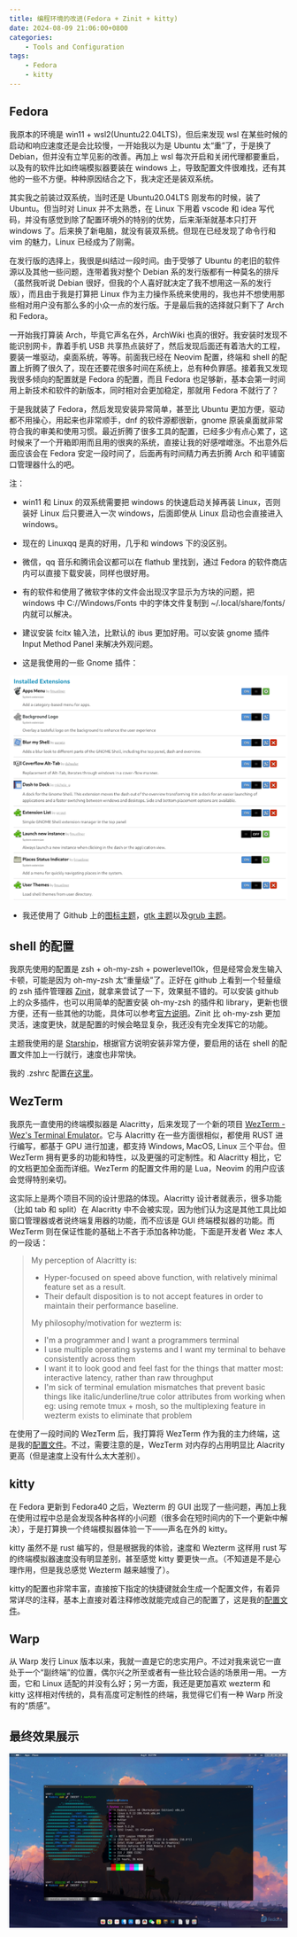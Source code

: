 ```yaml
---
title: 编程环境的改进(Fedora + Zinit + kitty) 
date: 2024-08-09 21:06:00+0800
categories:
    - Tools and Configuration
tags:
    - Fedora
    - kitty
---
```


## Fedora

我原本的环境是 win11 + wsl2(Ununtu22.04LTS)，但后来发现 wsl 在某些时候的启动和响应速度还是会比较慢，一开始我以为是 Ubuntu 太“重”了，于是换了 Debian，但并没有立竿见影的改善。再加上 wsl 每次开启和关闭代理都要重启，以及有的软件比如终端模拟器要装在 windows 上，导致配置文件很难找，还有其他的一些不方便。种种原因结合之下，我决定还是装双系统。

其实我之前装过双系统，当时还是 Ubuntu20.04LTS 刚发布的时候，装了 Ubuntu。但当时对 Linux 并不太熟悉，在 Linux 下用着 vscode 和 idea 写代码，并没有感觉到除了配置环境外的特别的优势，后来渐渐就基本只打开 windows 了。后来换了新电脑，就没有装双系统。但现在已经发现了命令行和 vim 的魅力，Linux 已经成为了刚需。

在发行版的选择上，我很是纠结过一段时间。由于受够了 Ubuntu 的老旧的软件源以及其他一些问题，连带着我对整个 Debian 系的发行版都有一种莫名的排斥（虽然我听说 Debian 很好，但我的个人喜好就决定了我不想用这一系的发行版），而且由于我是打算把 Linux 作为主力操作系统来使用的，我也并不想使用那些相对用户没有那么多的小众一点的发行版。于是最后我的选择就只剩下了 Arch 和 Fedora。

一开始我打算装 Arch，毕竟它声名在外，ArchWiki 也真的很好。我安装时发现不能识别网卡，靠着手机 USB 共享热点装好了，然后发现后面还有着浩大的工程，要装一堆驱动，桌面系统，等等。前面我已经在 Neovim 配置，终端和 shell 的配置上折腾了很久了，现在还要花很多时间在系统上，总有种负罪感。接着我又发现我很多倾向的配置就是 Fedora 的配置，而且 Fedora 也足够新，基本会第一时间用上新技术和软件的新版本，同时相对会更加稳定，那就用 Fedora 不就行了？

于是我就装了 Fedora，然后发现安装异常简单，甚至比 Ubuntu 更加方便，驱动都不用操心，用起来也非常顺手，dnf 的软件源都很新，gnome 原装桌面就非常符合我的审美和使用习惯。最近折腾了很多工具的配置，已经多少有点心累了，这时候来了一个开箱即用而且用的很爽的系统，直接让我的好感噌嶒涨。不出意外后面应该会在 Fedora 安定一段时间了，后面再有时间精力再去折腾 Arch 和平铺窗口管理器什么的吧。

注：

- win11 和 Linux 的双系统需要把 windows 的快速启动关掉再装 Linux，否则装好 Linux 后只要进入一次 windows，后面即使从 Linux 启动也会直接进入 windows。

- 现在的 Linuxqq 是真的好用，几乎和 windows 下的没区别。

- 微信，qq 音乐和腾讯会议都可以在 flathub 里找到，通过 Fedora 的软件商店内可以直接下载安装，同样也很好用。

- 有的软件和使用了微软字体的文件会出现汉字显示为方块的问题，把 windows 中 C://Windows/Fonts 中的字体文件复制到 ~/.local/share/fonts/ 内就可以解决。

- 建议安装 fcitx 输入法，比默认的 ibus 更加好用。可以安装 gnome 插件 Input Method Panel 来解决外观问题。

- 这是我使用的一些 Gnome 插件：

![Gnome 插件](Gnome_extentions.png)

- 我还使用了 Github 上的[图标主题](https://github.com/vinceliuice/WhiteSur-icon-theme)，[gtk 主题](https://github.com/vinceliuice/WhiteSur-gtk-theme)以及[grub 主题](https://github.com/vinceliuice/grub2-themes)。

## shell 的配置

我原先使用的配置是 zsh + oh-my-zsh + powerlevel10k，但是经常会发生输入卡顿，可能是因为 oh-my-zsh 太“重量级”了。正好在 github 上看到一个轻量级的 zsh 插件管理器 [Zinit](https://github.com/zdharma-continuum/zinit)，就拿来尝试了一下，效果挺不错的。可以安装 github 上的众多插件，也可以用简单的配置安装 oh-my-zsh 的插件和 library，更新也很方便，还有一些其他的功能，具体可以参考[官方说明](https://zdharma-continuum.github.io/zinit/wiki/INTRODUCTION/)。Zinit 比 oh-my-zsh 更加灵活，速度更快，就是配置的时候会略显复杂，我还没有完全发挥它的功能。

主题我使用的是 [Starship](https://starship.rs/)，根据官方说明安装非常方便，要启用的话在 shell 的配置文件加上一行就行，速度也非常快。

我的 .zshrc 配置[在这里](https://github.com/tea-in-the-snow/terminal-configuration/blob/main/zsh/zshrc)。

## WezTerm

我原先一直使用的终端模拟器是 Alacritty，后来发现了一个新的项目 [WezTerm - Wez's Terminal Emulator](https://wezfurlong.org/wezterm/)。它与 Alacritty 在一些方面很相似，都使用 RUST 进行编写，都基于 GPU 进行加速，都支持 Windows, MacOS, Linux 三个平台。但 WezTerm 拥有更多的功能和特性，以及更强的可定制性。和 Alacritty 相比，它的文档更加全面而详细。WezTerm 的配置文件用的是 Lua，Neovim 的用户应该会觉得特别亲切。

这实际上是两个项目不同的设计思路的体现。Alacritty 设计者就表示，很多功能（比如 tab 和 split）在 Alacritty 中不会被实现，因为他们认为这是其他工具比如窗口管理器或者说终端复用器的功能，而不应该是 GUI 终端模拟器的功能。而 WezTerm 则在保证性能的基础上不吝于添加各种功能，下面是开发者 Wez 本人的一段话：

> My perception of Alacritty is:
>
> - Hyper-focused on speed above function, with relatively minimal feature set as a result.
> - Their default disposition is to not accept features in order to maintain their performance baseline.
>
> My philosophy/motivation for wezterm is:
>
> - I'm a programmer and I want a programmers terminal
> - I use multiple operating systems and I want my terminal to behave consistently across them
> - I want it to look good and feel fast for the things that matter most: interactive latency, rather than raw throughput
> - I'm sick of terminal emulation mismatches that prevent basic things like italic/underline/true color attributes from working when eg: using remote tmux + mosh, so the multiplexing feature in wezterm exists to eliminate that problem

在使用了一段时间的 WezTerm 后，我打算将 WezTerm 作为我的主力终端，这是我的[配置文件](https://github.com/tea-in-the-snow/terminal-configuration/blob/main/wezterm/wezterm.lua)。不过，需要注意的是，WezTerm 对内存的占用明显比 Alacrity 更高（但是速度上没有什么太大差别）。

## kitty

在 Fedora 更新到 Fedora40 之后，Wezterm 的 GUI 出现了一些问题，再加上我在使用过程中总是会发现各种各样的小问题（很多会在短时间内的下一个更新中解决），于是打算换一个终端模拟器体验一下——声名在外的 kitty。

kitty 虽然不是 rust 编写的，但是根据我的体验，速度和 Wezterm 这样用 rust 写的终端模拟器速度没有明显差别，甚至感觉 kitty 要更快一点。（不知道是不是心理作用，但是我总感觉 Wezterm 越来越慢了）。

kitty的配置也非常丰富，直接按下指定的快捷键就会生成一个配置文件，有着异常详尽的注释，基本上直接对着注释修改就能完成自己的配置了，这是我的[配置文件](https://github.com/tea-in-the-snow/terminal-configuration/blob/main/kitty/kitty.conf)。

## Warp

从 Warp 发行 Linux 版本以来，我就一直是它的忠实用户。不过对我来说它一直处于一个“副终端”的位置，偶尔兴之所至或者有一些比较合适的场景用一用。一方面，它和 Linux 适配的并没有么好；另一方面，我还是更加喜欢 wezterm 和 kitty 这样相对传统的，具有高度可定制性的终端，我觉得它们有一种 Warp 所没有的“质感”。

## 最终效果展示

![效果](Fedora.png)